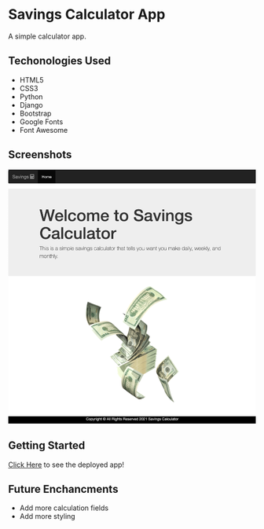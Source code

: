 # Savings Calculator App

A simple calculator app.

## Techonologies Used

- HTML5
- CSS3
- Python
- Django
- Bootstrap
- Google Fonts
- Font Awesome


## Screenshots
![wireframe1](savings_calculator/static/imgs/Screen-Shot.png)


## Getting Started

[Click Here](https://savings-calculator-8189.herokuapp.com/) to see the deployed app!


## Future Enchancments
- Add more calculation fields
- Add more styling